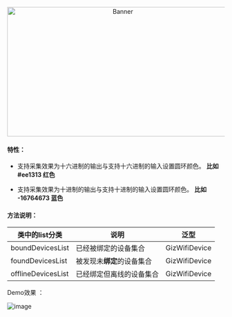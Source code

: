 <p align="center">
  <img src="http://h5xuhong.oss-cn-hongkong.aliyuncs.com/blogCSDN/icon.png" width="520px" height="300px" alt="Banner" />
</p>
 
 
 #### 特性：
 
 -  支持采集效果为十六进制的输出与支持十六进制的输入设置圆环颜色。 **比如 #ee1313 红色**
 
 -  支持采集效果为十进制的输出与支持十进制的输入设置圆环颜色。 **比如 -16764673 蓝色**
 
 #### 方法说明：
 
 | 类中的list分类 | 说明|泛型|
|-------|------|-----------|
| boundDevicesList | 已经被绑定的设备集合|GizWifiDevice|
| foundDevicesList| 被发现未**绑定**的设备集合 |GizWifiDevice|
| offlineDevicesList| 已经绑定但离线的设备集合 |GizWifiDevice|

Demo效果 ：
 
![image](http://h5xuhong.oss-cn-hongkong.aliyuncs.com/blogCSDN/E22FB16317FCB95803CCB80DCA61CD5Fss.png)
